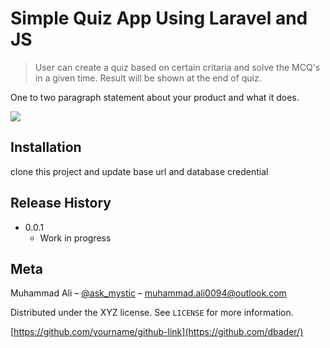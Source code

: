 # Simple Quiz App Using Laravel and JS
> User can create a quiz based on certain critaria and solve the MCQ's in a given time. Result will be shown at the end of quiz.


One to two paragraph statement about your product and what it does.

![](header.png)

## Installation

clone this project and update base url and database credential 

## Release History
* 0.0.1
    * Work in progress

## Meta

Muhammad Ali – [@ask_mystic](https://twitter.com/ask_mystic) – muhammad.ali0094@outlook.com

Distributed under the XYZ license. See ``LICENSE`` for more information.

[https://github.com/yourname/github-link](https://github.com/dbader/)

